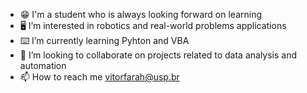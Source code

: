- 😁 I'm a student who is always looking forward on learning
- 🖥️ I’m interested in robotics and real-world problems applications
- ⌨️ I’m currently learning Pyhton and VBA
- 👀 I’m looking to collaborate on projects related to data analysis and automation
- 📫 How to reach me vitorfarah@usp.br

<!---
vitor-farah/vitor-farah is a ✨ special ✨ repository because its `README.md` (this file) appears on your GitHub profile.
You can click the Preview link to take a look at your changes.
--->
